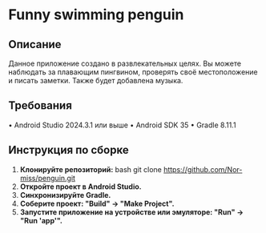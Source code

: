 # Funny swimming penguin

## Описание

Данное приложение создано в развлекательных целях. Вы можете наблюдать за плавающим пингвином, 
проверять своё местоположение и писать заметки. Также будет добавлена музыка.


## Требования

•   Android Studio 2024.3.1 или выше
•   Android SDK 35
•   Gradle 8.11.1 

## Инструкция по сборке

1.  **Клонируйте репозиторий:**
    bash
    git clone https://github.com/Nor-miss/penguin.git
2. **Откройте проект в Android Studio.**
3. **Синхронизируйте Gradle.**
4. **Соберите проект: "Build" -> "Make Project".**
5. **Запустите приложение на устройстве или эмуляторе: "Run" -> "Run 'app'".**
